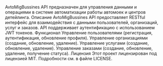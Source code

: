 AvtoMigBussines API предназначен для управления данными и операциями в системе автоматизации работы автомоек и центров детейлинга.
Описание
AvtoMigBussines API предоставляет RESTful интерфейс для взаимодействия с данными пользователей, организаций, услуг и заказов. API поддерживает аутентификацию с использованием JWT токенов.
Функционал
Управление пользователями (регистрация, аутентификация, обновление профиля).
Управление организациями (создание, обновление, удаление).
Управление услугами (создание, обновление, удаление).
Управление заказами (создание, обновление, удаление, получение статуса).
Лицензия
Этот проект лицензирован под лицензией MIT. Подробности см. в файле LICENSE.
